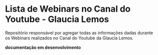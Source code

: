 # Lista de Webinars no Canal do Youtube - Glaucia Lemos

Repositório responsável por agregar todas as informações dadas durante os Webinars realizados no Canal do Youtube da Glaucia Lemos.

**documentação em desenvolvimento**
